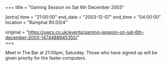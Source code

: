 +++
title = "Gaming Session on Sat 6th December 2003"

[extra]
time = "21:00:00"
end_date = "2003-12-07"
end_time = "04:00:00"
location = "Ramphal R0.03/4"

original = "https://uwcs.co.uk/events/gaming-session-on-sat-6th-december-2003-1474488945350/"    
+++

Meet in The Bar at 21:00pm, Saturday. Those who have signed up will be given priority for the faster computers.

